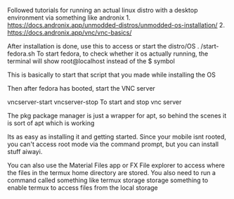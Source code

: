 Followed tutorials for running an actual linux distro with a desktop environment via something like andronix
	1. https://docs.andronix.app/unmodded-distros/unmodded-os-installation/
	2. https://docs.andronix.app/vnc/vnc-basics/

After installation is done, use this to access or start the distro/OS
. /start-fedora.sh
To start fedora, to check whether it os actually running, the terminal will show root@localhost instead of the $ symbol

This is basically to start that script that you made while installing the OS

Then after fedora has booted, start the VNC server

vncserver-start
vncserver-stop
To start and stop vnc server


The pkg package manager is just a wrapper for apt, so behind the scenes it is sort of apt which is working

Its as easy as installing it and getting started. Since your mobile isnt rooted, you can't access root mode via the command prompt, but you can install stuff aiwayi.

You can also use the Material Files app or FX File explorer to access where the files in the termux home directory are stored. You also need to run a command called something like termux storage storage something to enable termux to access files from the local storage


